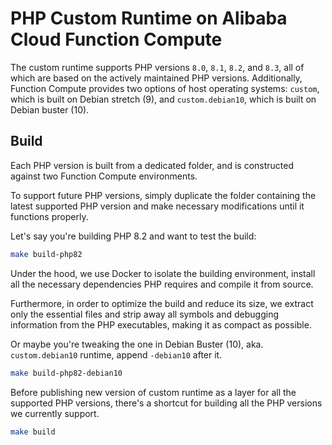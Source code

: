 # PHP Custom Runtime on Alibaba Cloud Function Compute

The custom runtime supports PHP versions `8.0`, `8.1`, `8.2`, and `8.3`, all
of which are based on the actively maintained PHP versions. Additionally,
Function Compute provides two options of host operating systems: `custom`,
which is built on Debian stretch (9), and `custom.debian10`, which is built
on Debian buster (10).

## Build

Each PHP version is built from a dedicated folder, and is constructed against
two Function Compute environments.

To support future PHP versions, simply duplicate the folder containing the
latest supported PHP version and make necessary modifications until it
functions properly.

Let's say you're building PHP 8.2 and want to test the build:

```bash
make build-php82
```

Under the hood, we use Docker to isolate the building environment, install all
the necessary dependencies PHP requires and compile it from source.

Furthermore, in order to optimize the build and reduce its size, we extract
only the essential files and strip away all symbols and debugging information
from the PHP executables, making it as compact as possible.

Or maybe you're tweaking the one in Debian Buster (10), aka. `custom.debian10`
runtime, append `-debian10` after it.

```bash
make build-php82-debian10
```

Before publishing new version of custom runtime as a layer for all the
supported PHP versions, there's a shortcut for building all the PHP versions
we currently support.

```bash
make build
```
